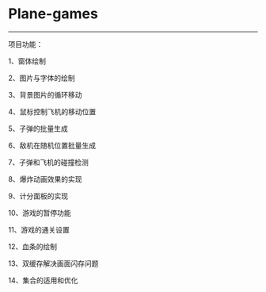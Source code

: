 # Plane-games
---
项目功能：

1、窗体绘制

2、图片与字体的绘制

3、背景图片的循环移动

4、鼠标控制飞机的移动位置

5、子弹的批量生成

6、敌机在随机位置批量生成

7、子弹和飞机的碰撞检测

8、爆炸动画效果的实现

9、计分面板的实现

10、游戏的暂停功能

11、游戏的通关设置

12、血条的绘制

13、双缓存解决画面闪存问题

14、集合的适用和优化
